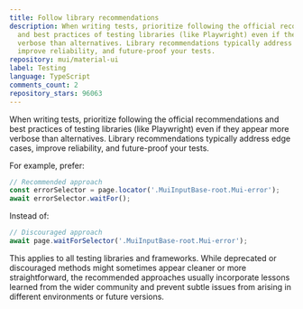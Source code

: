 ```yaml
---
title: Follow library recommendations
description: When writing tests, prioritize following the official recommendations
  and best practices of testing libraries (like Playwright) even if they appear more
  verbose than alternatives. Library recommendations typically address edge cases,
  improve reliability, and future-proof your tests.
repository: mui/material-ui
label: Testing
language: TypeScript
comments_count: 2
repository_stars: 96063
---
```


When writing tests, prioritize following the official recommendations and best practices of testing libraries (like Playwright) even if they appear more verbose than alternatives. Library recommendations typically address edge cases, improve reliability, and future-proof your tests.

For example, prefer:
```typescript
// Recommended approach
const errorSelector = page.locator('.MuiInputBase-root.Mui-error');
await errorSelector.waitFor();
```

Instead of:
```typescript
// Discouraged approach
await page.waitForSelector('.MuiInputBase-root.Mui-error');
```

This applies to all testing libraries and frameworks. While deprecated or discouraged methods might sometimes appear cleaner or more straightforward, the recommended approaches usually incorporate lessons learned from the wider community and prevent subtle issues from arising in different environments or future versions.